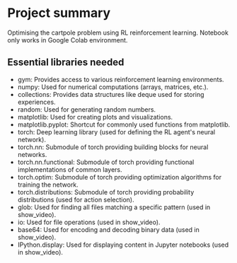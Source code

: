 # Project summary
Optimising the cartpole problem using RL reinforcement learning. Notebook only works in Google Colab environment.

## Essential libraries needed
* gym: Provides access to various reinforcement learning environments.
* numpy: Used for numerical computations (arrays, matrices, etc.).
* collections: Provides data structures like deque used for storing experiences.
* random: Used for generating random numbers.
* matplotlib: Used for creating plots and visualizations.
* matplotlib.pyplot: Shortcut for commonly used functions from matplotlib.
* torch: Deep learning library (used for defining the RL agent's neural network).
* torch.nn: Submodule of torch providing building blocks for neural networks.
* torch.nn.functional: Submodule of torch providing functional implementations of common layers.
* torch.optim: Submodule of torch providing optimization algorithms for training the network.
* torch.distributions: Submodule of torch providing probability distributions (used for action selection).
* glob: Used for finding all files matching a specific pattern (used in show_video).
* io: Used for file operations (used in show_video).
* base64: Used for encoding and decoding binary data (used in show_video).
* IPython.display: Used for displaying content in Jupyter notebooks (used in show_video).
